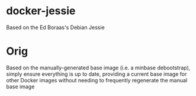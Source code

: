 # docker-jessie
Based on the Ed Boraas's Debian Jessie

# Orig
Based on the manually-generated base image (i.e. a minbase debootstrap), simply ensure
everything is up to date, providing a current base image for other Docker images without
needing to frequently regenerate the manual base image
